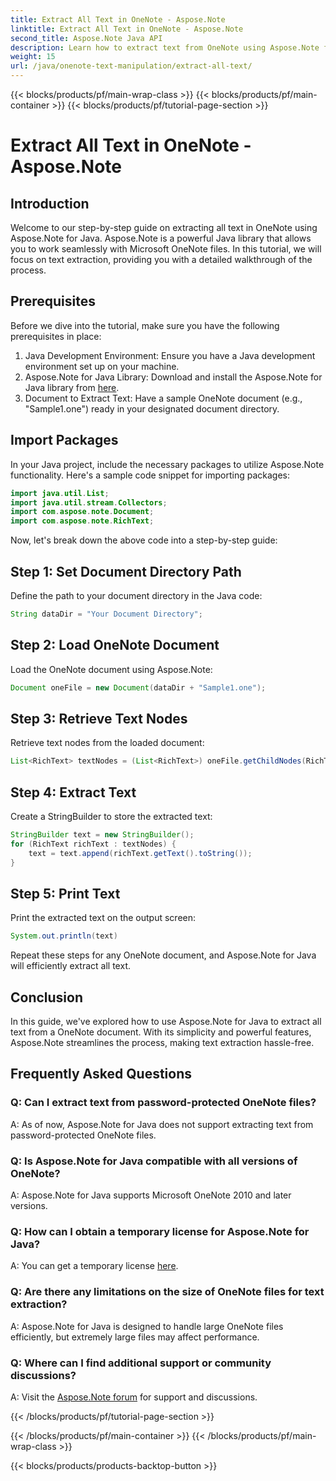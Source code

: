 ```yaml
---
title: Extract All Text in OneNote - Aspose.Note
linktitle: Extract All Text in OneNote - Aspose.Note
second_title: Aspose.Note Java API
description: Learn how to extract text from OneNote using Aspose.Note for Java. A comprehensive guide with step-by-step instructions for seamless text extraction.
weight: 15
url: /java/onenote-text-manipulation/extract-all-text/
---
```


{{< blocks/products/pf/main-wrap-class >}}
{{< blocks/products/pf/main-container >}}
{{< blocks/products/pf/tutorial-page-section >}}

# Extract All Text in OneNote - Aspose.Note

## Introduction
Welcome to our step-by-step guide on extracting all text in OneNote using Aspose.Note for Java. Aspose.Note is a powerful Java library that allows you to work seamlessly with Microsoft OneNote files. In this tutorial, we will focus on text extraction, providing you with a detailed walkthrough of the process.
## Prerequisites
Before we dive into the tutorial, make sure you have the following prerequisites in place:
1. Java Development Environment: Ensure you have a Java development environment set up on your machine.
2. Aspose.Note for Java Library: Download and install the Aspose.Note for Java library from [here](https://releases.aspose.com/note/java/).
3. Document to Extract Text: Have a sample OneNote document (e.g., "Sample1.one") ready in your designated document directory.
## Import Packages
In your Java project, include the necessary packages to utilize Aspose.Note functionality. Here's a sample code snippet for importing packages:
```java
import java.util.List;
import java.util.stream.Collectors;
import com.aspose.note.Document;
import com.aspose.note.RichText;
```
Now, let's break down the above code into a step-by-step guide:
## Step 1: Set Document Directory Path
Define the path to your document directory in the Java code:
```java
String dataDir = "Your Document Directory";
```
## Step 2: Load OneNote Document
Load the OneNote document using Aspose.Note:
```java
Document oneFile = new Document(dataDir + "Sample1.one");
```
## Step 3: Retrieve Text Nodes
Retrieve text nodes from the loaded document:
```java
List<RichText> textNodes = (List<RichText>) oneFile.getChildNodes(RichText.class);
```
## Step 4: Extract Text
Create a StringBuilder to store the extracted text:
```java
StringBuilder text = new StringBuilder();
for (RichText richText : textNodes) {
    text = text.append(richText.getText().toString());
}
```
## Step 5: Print Text
Print the extracted text on the output screen:
```java
System.out.println(text)
```
Repeat these steps for any OneNote document, and Aspose.Note for Java will efficiently extract all text.
## Conclusion
In this guide, we've explored how to use Aspose.Note for Java to extract all text from a OneNote document. With its simplicity and powerful features, Aspose.Note streamlines the process, making text extraction hassle-free.
## Frequently Asked Questions

### Q: Can I extract text from password-protected OneNote files?
A: As of now, Aspose.Note for Java does not support extracting text from password-protected OneNote files.
### Q: Is Aspose.Note for Java compatible with all versions of OneNote?
A: Aspose.Note for Java supports Microsoft OneNote 2010 and later versions.
### Q: How can I obtain a temporary license for Aspose.Note for Java?
A: You can get a temporary license [here](https://purchase.aspose.com/temporary-license/).
### Q: Are there any limitations on the size of OneNote files for text extraction?
A: Aspose.Note for Java is designed to handle large OneNote files efficiently, but extremely large files may affect performance.
### Q: Where can I find additional support or community discussions?
A: Visit the [Aspose.Note forum](https://forum.aspose.com/c/note/28) for support and discussions.

{{< /blocks/products/pf/tutorial-page-section >}}

{{< /blocks/products/pf/main-container >}}
{{< /blocks/products/pf/main-wrap-class >}}

{{< blocks/products/products-backtop-button >}}
